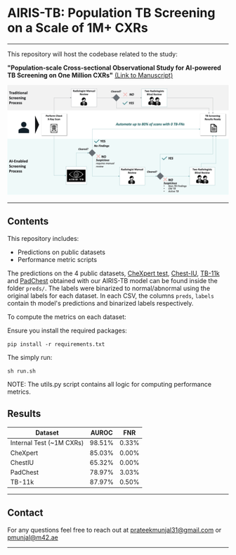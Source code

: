 # AIRIS-TB: Population TB Screening on a Scale of 1M+ CXRs
---
This repository will host the codebase related to the study:

**"Population-scale Cross-sectional Observational Study for AI-powered TB Screening on One Million CXRs"** [(Link to Manuscript)](https://www.nature.com/articles/s41746-025-01832-7)

![AI Enabled Workflow](figs/airis_tb_workflow.png)

---

## Contents

This repository includes:
- Predictions on public datasets
- Performance metric scripts

The predictions on the 4 public datasets, [CheXpert test](https://github.com/rajpurkarlab/cheXpert-test-set-labels), [Chest-IU](https://openi.nlm.nih.gov/faq), [TB-11k](https://arxiv.org/abs/2307.02848) and [PadChest](https://bimcv.cipf.es/bimcv-projects/padchest/) obtained with our AIRIS-TB model can be found inside the folder `preds/`. The labels were binarized to normal/abnormal using the original labels for each dataset. In each CSV, the columns `preds`, `labels` contain th model's predictions and binarized labels respectively. 


To compute the metrics on each dataset:

Ensure you install the required packages:
```
pip install -r requirements.txt
```


The simply run:

```
sh run.sh
```

NOTE: The utils.py script contains all logic for computing performance metrics.

## Results

| Dataset      | AUROC  | FNR |
|--------------|--------|-----|
| Internal Test (~1M CXRs) | 98.51% |0.33%|
| CheXpert     | 85.03% |0.00%| 
| ChestIU      | 65.32% |0.00%| 
| PadChest     | 78.97% |3.03%|
| TB-11k       | 87.97% |0.50%|  

---

## Contact

For any questions feel free to reach out at prateekmunjal31@gmail.com  or pmunjal@m42.ae

---